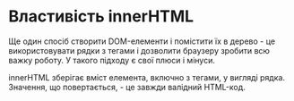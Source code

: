 # Властивість innerHTML

Ще один спосіб створити DOM-елементи і помістити їх в дерево - це використовувати рядки з тегами і дозволити браузеру зробити всю важку роботу. У такого підходу є свої плюси і мінуси.

innerHTML зберігає вміст елемента, включно з тегами, у вигляді рядка. Значення, що повертається, - це завжди валідний HTML-код.

